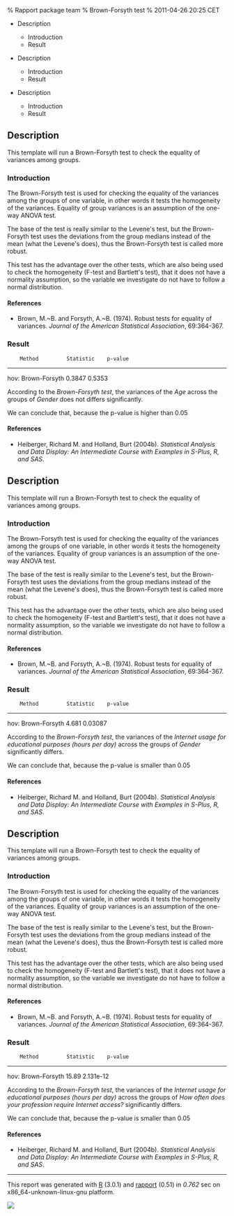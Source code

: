 % Rapport package team
% Brown-Forsyth test
% 2011-04-26 20:25 CET

-   Description
    -   Introduction
    -   Result

-   Description
    -   Introduction
    -   Result

-   Description
    -   Introduction
    -   Result


Description
-----------

This template will run a Brown-Forsyth test to check the equality of
variances among groups.

### Introduction

The Brown-Forsyth test is used for checking the equality of the
variances among the groups of one variable, in other words it tests the
homogeneity of the variances. Equality of group variances is an
assumption of the one-way ANOVA test.

The base of the test is really similar to the Levene's test, but the
Brown-Forsyth test uses the deviations from the group medians instead of
the mean (what the Levene's does), thus the Brown-Forsyth test is called
more robust.

This test has the advantage over the other tests, which are also being
used to check the homogeneity (F-test and Bartlett's test), that it does
not have a normality assumption, so the variable we investigate do not
have to follow a normal distribution.

#### References

-   Brown, M.\~B. and Forsyth, A.\~B. (1974). Robust tests for equality
    of variances. *Journal of the American Statistical Association*,
    69:364-367.

### Result

        Method         Statistic    p-value
  ------------------- ------------ ---------
  hov: Brown-Forsyth     0.3847     0.5353

According to the *Brown-Forsyth test*, the variances of the *Age* across
the groups of *Gender* does not differs significantly.

We can conclude that, because the p-value is higher than 0.05

#### References

-   Heiberger, Richard M. and Holland, Burt (2004b). *Statistical
    Analysis and Data Display: An Intermediate Course with Examples in
    S-Plus, R, and SAS*.

Description
-----------

This template will run a Brown-Forsyth test to check the equality of
variances among groups.

### Introduction

The Brown-Forsyth test is used for checking the equality of the
variances among the groups of one variable, in other words it tests the
homogeneity of the variances. Equality of group variances is an
assumption of the one-way ANOVA test.

The base of the test is really similar to the Levene's test, but the
Brown-Forsyth test uses the deviations from the group medians instead of
the mean (what the Levene's does), thus the Brown-Forsyth test is called
more robust.

This test has the advantage over the other tests, which are also being
used to check the homogeneity (F-test and Bartlett's test), that it does
not have a normality assumption, so the variable we investigate do not
have to follow a normal distribution.

#### References

-   Brown, M.\~B. and Forsyth, A.\~B. (1974). Robust tests for equality
    of variances. *Journal of the American Statistical Association*,
    69:364-367.

### Result

        Method         Statistic    p-value
  ------------------- ------------ ---------
  hov: Brown-Forsyth     4.681      0.03087

According to the *Brown-Forsyth test*, the variances of the *Internet
usage for educational purposes (hours per day)* across the groups of
*Gender* significantly differs.

We can conclude that, because the p-value is smaller than 0.05

#### References

-   Heiberger, Richard M. and Holland, Burt (2004b). *Statistical
    Analysis and Data Display: An Intermediate Course with Examples in
    S-Plus, R, and SAS*.

Description
-----------

This template will run a Brown-Forsyth test to check the equality of
variances among groups.

### Introduction

The Brown-Forsyth test is used for checking the equality of the
variances among the groups of one variable, in other words it tests the
homogeneity of the variances. Equality of group variances is an
assumption of the one-way ANOVA test.

The base of the test is really similar to the Levene's test, but the
Brown-Forsyth test uses the deviations from the group medians instead of
the mean (what the Levene's does), thus the Brown-Forsyth test is called
more robust.

This test has the advantage over the other tests, which are also being
used to check the homogeneity (F-test and Bartlett's test), that it does
not have a normality assumption, so the variable we investigate do not
have to follow a normal distribution.

#### References

-   Brown, M.\~B. and Forsyth, A.\~B. (1974). Robust tests for equality
    of variances. *Journal of the American Statistical Association*,
    69:364-367.

### Result

        Method         Statistic    p-value
  ------------------- ------------ ---------
  hov: Brown-Forsyth     15.89     2.131e-12

According to the *Brown-Forsyth test*, the variances of the *Internet
usage for educational purposes (hours per day)* across the groups of
*How often does your profession require Internet access?* significantly
differs.

We can conclude that, because the p-value is smaller than 0.05

#### References

-   Heiberger, Richard M. and Holland, Burt (2004b). *Statistical
    Analysis and Data Display: An Intermediate Course with Examples in
    S-Plus, R, and SAS*.

* * * * *

This report was generated with [R](http://www.r-project.org/) (3.0.1)
and [rapport](https://rapporter.github.io/rapport/) (0.51) in *0.762* sec on
x86\_64-unknown-linux-gnu platform.

![](images/logo.png)

